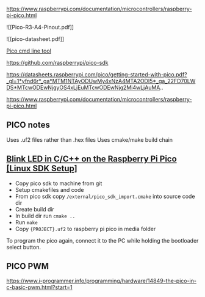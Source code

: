 https://www.raspberrypi.com/documentation/microcontrollers/raspberry-pi-pico.html

![[Pico-R3-A4-Pinout.pdf]]

![[pico-datasheet.pdf]]

[Pico cmd line tool](https://github.com/raspberrypi/picotool)

https://github.com/raspberrypi/pico-sdk

https://datasheets.raspberrypi.com/pico/getting-started-with-pico.pdf?_gl=1*yfnd6r*_ga*MTM1NTAyODUwMy4xNzA4MTA2ODI5*_ga_22FD70LWDS*MTcwODEwNjgyOS4xLjEuMTcwODEwNjg2Mi4wLjAuMA..

https://www.raspberrypi.com/documentation/microcontrollers/raspberry-pi-pico.html

## PICO notes

Uses .uf2 files rather than .hex files
Uses cmake/make build chain

## [Blink LED in C/C++ on the Raspberry Pi Pico [Linux SDK Setup] ](https://youtu.be/JhajoAyP8e4?si=5wLyBeELpPLbR-td)
+ Copy pico sdk to machine from git
+ Setup cmakefiles and code
+ From pico sdk copy `/external/pico_sdk_import.cmake` into source code dir
+ Create build dir
+ In build dir run `cmake ..`
+ Run `make`
+ Copy `{PROJECT}.uf2` to raspberry pi pico in media folder

To program the pico again, connect it to the PC while holding the bootloader select button. 


## PICO PWM
https://www.i-programmer.info/programming/hardware/14849-the-pico-in-c-basic-pwm.html?start=1

